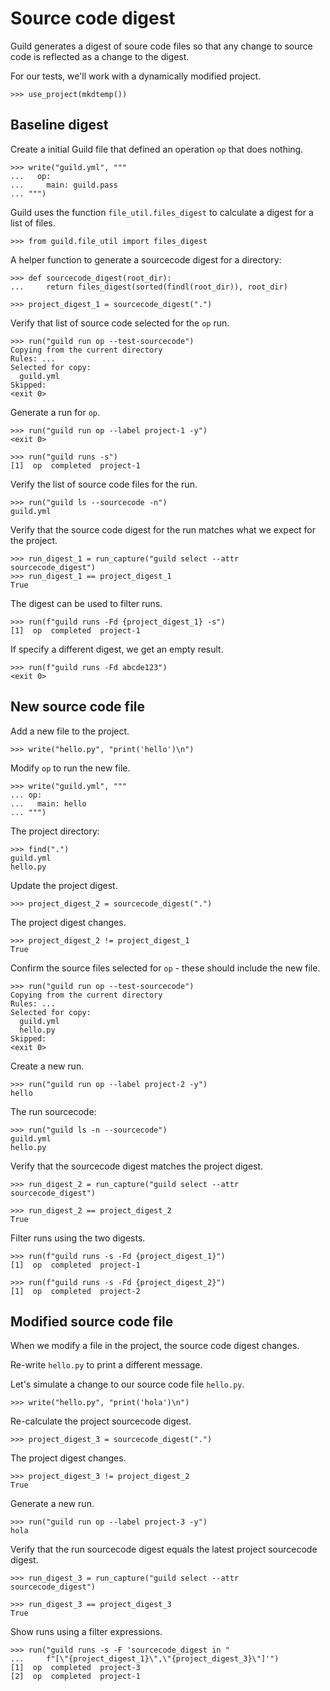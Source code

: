 # Source code digest

Guild generates a digest of soure code files so that any change to
source code is reflected as a change to the digest.

For our tests, we'll work with a dynamically modified project.

    >>> use_project(mkdtemp())

## Baseline digest

Create a initial Guild file that defined an operation `op` that does
nothing.

    >>> write("guild.yml", """
    ...   op:
    ...     main: guild.pass
    ... """)


Guild uses the function `file_util.files_digest` to calculate a digest
for a list of files.

    >>> from guild.file_util import files_digest

A helper function to generate a sourcecode digest for a directory:

    >>> def sourcecode_digest(root_dir):
    ...     return files_digest(sorted(findl(root_dir)), root_dir)

    >>> project_digest_1 = sourcecode_digest(".")

Verify that list of source code selected for the `op` run.

    >>> run("guild run op --test-sourcecode")
    Copying from the current directory
    Rules: ...
    Selected for copy:
      guild.yml
    Skipped:
    <exit 0>

Generate a run for `op`.

    >>> run("guild run op --label project-1 -y")
    <exit 0>

    >>> run("guild runs -s")
    [1]  op  completed  project-1

Verify the list of source code files for the run.

    >>> run("guild ls --sourcecode -n")
    guild.yml

Verify that the source code digest for the run matches what we expect
for the project.

    >>> run_digest_1 = run_capture("guild select --attr sourcecode_digest")
    >>> run_digest_1 == project_digest_1
    True

The digest can be used to filter runs.

    >>> run(f"guild runs -Fd {project_digest_1} -s")
    [1]  op  completed  project-1

If specify a different digest, we get an empty result.

    >>> run(f"guild runs -Fd abcde123")
    <exit 0>

## New source code file

Add a new file to the project.

    >>> write("hello.py", "print('hello')\n")

Modify `op` to run the new file.

    >>> write("guild.yml", """
    ... op:
    ...   main: hello
    ... """)

The project directory:

    >>> find(".")
    guild.yml
    hello.py

Update the project digest.

    >>> project_digest_2 = sourcecode_digest(".")

The project digest changes.

    >>> project_digest_2 != project_digest_1
    True

Confirm the source files selected for `op` - these should include the
new file.

    >>> run("guild run op --test-sourcecode")
    Copying from the current directory
    Rules: ...
    Selected for copy:
      guild.yml
      hello.py
    Skipped:
    <exit 0>

Create a new run.

    >>> run("guild run op --label project-2 -y")
    hello

The run sourcecode:

    >>> run("guild ls -n --sourcecode")
    guild.yml
    hello.py

Verify that the sourcecode digest matches the project digest.

    >>> run_digest_2 = run_capture("guild select --attr sourcecode_digest")

    >>> run_digest_2 == project_digest_2
    True

Filter runs using the two digests.

    >>> run(f"guild runs -s -Fd {project_digest_1}")
    [1]  op  completed  project-1

    >>> run(f"guild runs -s -Fd {project_digest_2}")
    [1]  op  completed  project-2

## Modified source code file

When we modify a file in the project, the source code digest changes.

Re-write `hello.py` to print a different message.

Let's simulate a change to our source code file `hello.py`.

    >>> write("hello.py", "print('hola')\n")

Re-calculate the project sourcecode digest.

    >>> project_digest_3 = sourcecode_digest(".")

The project digest changes.

    >>> project_digest_3 != project_digest_2
    True

Generate a new run.

    >>> run("guild run op --label project-3 -y")
    hola

Verify that the run sourcecode digest equals the latest project
sourcecode digest.

    >>> run_digest_3 = run_capture("guild select --attr sourcecode_digest")

    >>> run_digest_3 == project_digest_3
    True

Show runs using a filter expressions.

    >>> run("guild runs -s -F 'sourcecode_digest in "
    ...     f"[\"{project_digest_1}\",\"{project_digest_3}\"]'")
    [1]  op  completed  project-3
    [2]  op  completed  project-1
